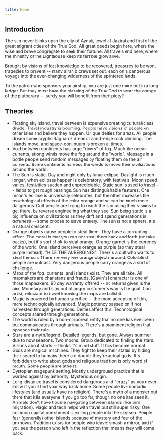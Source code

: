 ```yaml
---
title: Home
---
```


## Introduction

The sun never blinks upon the city of Aynuk, jewel of Jazirat and first of the great migrant cities of the True God. All great deeds begin here, where the wise and brave congregate to seek their fortune. All travels end here, where the ministry of the Lighthouse keep its terrible glow alive. 

Brought by visions of lost knowledge to be recovered, treasures to be won, tragedies to prevent -- many airship crews set out, each on a dangerous voyage into the ever-changing wilderness of the splintered lands.

To the patron who sponsors your airship, you are just one more bet in a long ledger. But they must have the blessing of the True God to wear the orange of the plutocracy -- surely you will benefit from their piety?

## Theories

* Floating sky island, travel between is expensive creating cultural/class divide. Travel industry is booming. People have visions of people on other isles and believe they happen. Unique deities for areas. All people dream some cryptic Ragnarok dream. Island-edge rock climbing. The islands move, and space-continuum is broken at times.
* Void between continents has large "rivers" of fog. Much like ocean currents, strong winds move the fog around the "world". Message in a bottle people send random messages by floating them on the air currents. Some continents harness the winds to move their civilizations around the world.
* The Sun is static. Day and night only by lunar eclipse. Daylight is much longer, when eclipses happen is celebratory, with festivals. Moon speed varies, festivities sudden and unpredictable. Static sun is used to travel -- helps to get rough bearings. Sun has distinguishable features. One moon's eclipse is universally celebrated, but the other increases the psychological effects of the color orange and so can be much more dangerous. Cult people are trying to reach the sun using their visions to get there, by reverse engineering what they see. Sun being static is a big influence on civilizations as they drift and spend generations in _darkness_ -- some choose to leave entirely. The sun is not a sphere, it's a natural crescent.
* Orange objects cause people to steal them. They have a corrupting effect. The moral is that you can not steal them back and forth (no take backs), but it's sort of ok to steal orange. Orange garnet is the currency of the world. One island perceives orange as purple (so they steal purple instead). "HIDE THE AUBERGINES". There's a cult who wants to steal the sun. There are very few orange objects around. Colorblind people are outcast. Very dangerous people carry orange as a sort of challenge.
* Maps of the fog, currents, and islands exist. They are all fake. All mapmakers are charlatans and frauds. [Gavin's] character is one of those mapmakers. 90 day warranty offered -- no returns given is the aim. Monetary and stay out of angry customer's way is the goal. Con artist, reluctant to travel knowing the maps are bullshit.
* Magic is powered by human sacrifice -- the more accepting of this, more technologically advanced. Magic potency passed on if not harvested through generations. Deities affect this. Technological concepts shared through generations.
* The world is ruled by a non-corporeal entity that no one has ever seen but communicates through animals. There's a prominent religion that opposes their rule.
* Stars are a myth/legend. Detailed legends, but gone. Always summer due to now seasons. Two moons. Group dedicated to finding the stars. Visions about starts -- thinks it's mind stuff. It has become normal.
* Gods are magical machines. They fight to keep their status by hiding their secret to humans there are doubts they're actual gods. It's forbidden to write about gods and religious tradition is only word of mouth. Some people are atheist.
* Dystopian magepunk setting. Mostly underground practice that is warded against by authority. Mysterious origin.
* Long-distance travel is considered dangerous and "crazy" as you never know if you'll find your way back home. Some people live nomadic lifestyles (and usually have no religion). There's a myth of a monster out there that kills everyone if you go too far, though no one has seen it. Animals don't have trouble navigating between islands (like bird migration). Magic and tech helps with travel but still super risky. One common capital punishment is exiling people into the sky-sea. People fear (generally) other islands because of mystery and fear of the unknown. Tradition exists for people who leave: smash a mirror, and if you see the person who left in the reflection that means they will come back.

